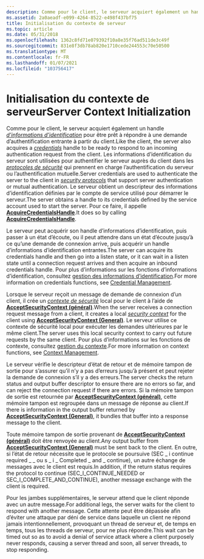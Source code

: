 ```yaml
---
description: Comme pour le client, le serveur acquiert également un handle d’informations d’identification pour être prêt à répondre à une demande d’authentification entrante à partir du client.
ms.assetid: 2a0aeadf-e099-4264-8522-e498f437bf75
title: Initialisation du contexte de serveur
ms.topic: article
ms.date: 05/31/2018
ms.openlocfilehash: 1362c8fd71e079392f10a8e35f76ad511de3c49f
ms.sourcegitcommit: 831e8f3db78ab820e1710cede244553c70e50500
ms.translationtype: MT
ms.contentlocale: fr-FR
ms.lasthandoff: 01/07/2021
ms.locfileid: "103756417"
---
```

# <a name="server-context-initialization"></a><span data-ttu-id="fc44c-103">Initialisation du contexte de serveur</span><span class="sxs-lookup"><span data-stu-id="fc44c-103">Server Context Initialization</span></span>

<span data-ttu-id="fc44c-104">Comme pour le client, le serveur acquiert également un handle [*d’informations d’identification*](../secgloss/c-gly.md) pour être prêt à répondre à une demande d’authentification entrante à partir du client.</span><span class="sxs-lookup"><span data-stu-id="fc44c-104">Like the client, the server also acquires a [*credentials*](../secgloss/c-gly.md) handle to be ready to respond to an incoming authentication request from the client.</span></span> <span data-ttu-id="fc44c-105">Les informations d’identification du serveur sont utilisées pour authentifier le serveur auprès du client dans les [*protocoles de sécurité*](../secgloss/s-gly.md) qui prennent en charge l’authentification du serveur ou l’authentification mutuelle.</span><span class="sxs-lookup"><span data-stu-id="fc44c-105">Server credentials are used to authenticate the server to the client in [*security protocols*](../secgloss/s-gly.md) that support server authentication or mutual authentication.</span></span> <span data-ttu-id="fc44c-106">Le serveur obtient un descripteur des informations d’identification définies par le compte de service utilisé pour démarrer le serveur.</span><span class="sxs-lookup"><span data-stu-id="fc44c-106">The server obtains a handle to its credentials defined by the service account used to start the server.</span></span> <span data-ttu-id="fc44c-107">Pour ce faire, il appelle [**AcquireCredentialsHandle**](/windows/win32/api/sspi/nf-sspi-acquirecredentialshandlea).</span><span class="sxs-lookup"><span data-stu-id="fc44c-107">It does so by calling [**AcquireCredentialsHandle**](/windows/win32/api/sspi/nf-sspi-acquirecredentialshandlea).</span></span>

<span data-ttu-id="fc44c-108">Le serveur peut acquérir son handle d’informations d’identification, puis passer à un état d’écoute, ou il peut attendre dans un état d’écoute jusqu’à ce qu’une demande de connexion arrive, puis acquérir un handle d’informations d’identification entrantes.</span><span class="sxs-lookup"><span data-stu-id="fc44c-108">The server can acquire its credentials handle and then go into a listen state, or it can wait in a listen state until a connection request arrives and then acquire an inbound credentials handle.</span></span> <span data-ttu-id="fc44c-109">Pour plus d’informations sur les fonctions d’informations d’identification, consultez [gestion des informations d’identification](authentication-functions.md).</span><span class="sxs-lookup"><span data-stu-id="fc44c-109">For more information on credentials functions, see [Credential Management](authentication-functions.md).</span></span>

<span data-ttu-id="fc44c-110">Lorsque le serveur reçoit un message de demande de connexion d’un client, il crée un [*contexte de sécurité*](../secgloss/s-gly.md) local pour le client à l’aide de [**AcceptSecurityContext (général)**](/windows/win32/api/sspi/nf-sspi-acceptsecuritycontext).</span><span class="sxs-lookup"><span data-stu-id="fc44c-110">When the server receives a connection request message from a client, it creates a local [*security context*](../secgloss/s-gly.md) for the client using [**AcceptSecurityContext (General)**](/windows/win32/api/sspi/nf-sspi-acceptsecuritycontext).</span></span> <span data-ttu-id="fc44c-111">Le serveur utilise ce contexte de sécurité local pour exécuter les demandes ultérieures par le même client.</span><span class="sxs-lookup"><span data-stu-id="fc44c-111">The server uses this local security context to carry out future requests by the same client.</span></span> <span data-ttu-id="fc44c-112">Pour plus d’informations sur les fonctions de contexte, consultez [gestion du contexte](authentication-functions.md).</span><span class="sxs-lookup"><span data-stu-id="fc44c-112">For more information on context functions, see [Context Management](authentication-functions.md).</span></span>

<span data-ttu-id="fc44c-113">Le serveur vérifie le descripteur d’état de retour et de mémoire tampon de sortie pour s’assurer qu’il n’y a pas d’erreurs jusqu’à présent et peut rejeter la demande de connexion s’il y a des erreurs.</span><span class="sxs-lookup"><span data-stu-id="fc44c-113">The server checks the return status and output buffer descriptor to ensure there are no errors so far, and can reject the connection request if there are errors.</span></span> <span data-ttu-id="fc44c-114">Si la mémoire tampon de sortie est retournée par [**AcceptSecurityContext (général)**](/windows/win32/api/sspi/nf-sspi-acceptsecuritycontext), cette mémoire tampon est regroupée dans un message de réponse au client.</span><span class="sxs-lookup"><span data-stu-id="fc44c-114">If there is information in the output buffer returned by [**AcceptSecurityContext (General)**](/windows/win32/api/sspi/nf-sspi-acceptsecuritycontext), it bundles that buffer into a response message to the client.</span></span>

<span data-ttu-id="fc44c-115">Toute mémoire tampon de sortie provenant de [**AcceptSecurityContext (général)**](/windows/win32/api/sspi/nf-sspi-acceptsecuritycontext) doit être renvoyée au client.</span><span class="sxs-lookup"><span data-stu-id="fc44c-115">Any output buffer from [**AcceptSecurityContext (General)**](/windows/win32/api/sspi/nf-sspi-acceptsecuritycontext) must be sent back to the client.</span></span> <span data-ttu-id="fc44c-116">En outre, si l’état de retour nécessite que le protocole se poursuive (SEC \_ i continue required \_ \_ ou s \_ i \_ Completed \_ and \_ continue), un autre échange de messages avec le client est requis.</span><span class="sxs-lookup"><span data-stu-id="fc44c-116">In addition, if the return status requires the protocol to continue (SEC\_I\_CONTINUE\_NEEDED or SEC\_I\_COMPLETE\_AND\_CONTINUE), another message exchange with the client is required.</span></span>

<span data-ttu-id="fc44c-117">Pour les jambes supplémentaires, le serveur attend que le client réponde avec un autre message.</span><span class="sxs-lookup"><span data-stu-id="fc44c-117">For additional legs, the server waits for the client to respond with another message.</span></span> <span data-ttu-id="fc44c-118">Cette attente peut être dépassée afin d’éviter une attaque par déni de service dans laquelle un client ne répond jamais intentionnellement, provoquant un thread de serveur et, de temps en temps, tous les threads de serveur, pour ne plus répondre.</span><span class="sxs-lookup"><span data-stu-id="fc44c-118">This wait can be timed out so as to avoid a denial of service attack where a client purposely never responds, causing a server thread and soon, all server threads, to stop responding.</span></span>

 

 
